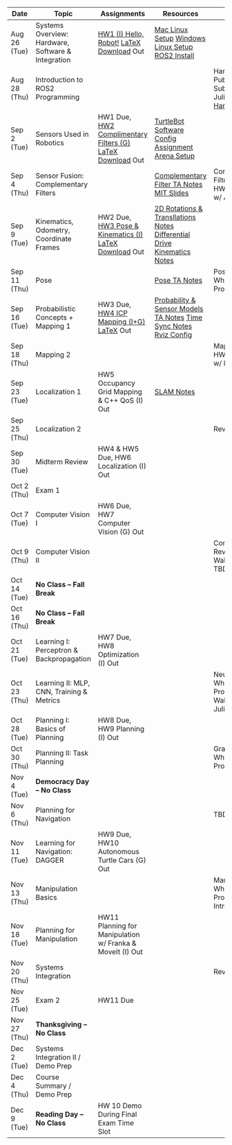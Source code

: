 | Date       | Topic                                           | Assignments                        | Resources | Recitation |
|------------|------------------------------------------------|------------------------------------|-----------|------------|
| Aug 26 (Tue) | Systems Overview: Hardware, Software & Integration | [HW1 (I) Hello, Robot!](https://drive.google.com/file/d/1YVEltVdz_pvR5Zl7Jzm8C4-ufvyzwrtg/view?usp=sharing) [LaTeX Download](https://drive.google.com/file/d/1Uyu6TuoEPDd98FhTGNoAI6JwplAmrGS4/view?usp=sharing) Out | [Mac Linux Setup](https://drive.google.com/file/d/1slps2d78KhcjwDnyyUUu-Dbh7EWjDTYY/view?usp=sharing) [Windows Linux Setup](https://drive.google.com/file/d/13BwWmczJ20O6nUsF0zUFGp5nQs39xelp/view?usp=sharing) [ROS2 Install](https://docs.ros.org/en/humble/Installation/Ubuntu-Install-Debs.html) |  |
| Aug 28 (Thu) | Introduction to ROS2 Programming               |                                    |  | Hands-On w/ ROS Publishers & Subscribers w/ Julius [Handout](https://drive.google.com/file/d/1WUCwtMpjxgQZ0Rp1B5OuHL4gROnruSnw/view?usp=sharing)/[Recording](https://youtu.be/vErJLu0Cn-M?si=l4_WkRczo-RhQqfB)|
| Sep 2 (Tue)  | Sensors Used in Robotics                       | HW1 Due, [HW2 Complimentary Filters (G)](https://drive.google.com/file/d/1B9uuo1kV4o2KzB4oeu3EIMZ3L9QQHgz3/view?usp=sharing) [LaTeX Download](https://drive.google.com/file/d/1rUu-CB0ZU_J2vK0oFLoEXKLn1uwpSIAQ/view?usp=sharing) Out  | [TurtleBot Software Config](https://drive.google.com/file/d/10gVepZRrBprHlM7-W34ZJ0EHUlKzm6tS/view?usp=sharing) [Assignment Arena Setup](https://drive.google.com/file/d/1O-GEicMvD3bs9Cuqq72IUgySaOk9TMY9/view?usp=sharing) |  |
| Sep 4 (Thu)  | Sensor Fusion: Complementary Filters           |                                    | [Complementary Filter TA Notes](https://drive.google.com/file/d/1mUZHIWnpcGpnRSVbRb3KgH6O4fEun9Gc/view?usp=sharing) [MIT Slides](https://drive.google.com/file/d/0B9rLLz1XQKmaLVJLSkRwMTU0b0E/view?resourcekey=0-oUq7ThstZRP9gGOzXQz9ZA) | Complementary Filters Review & HW Walkthrough w/ Alex|
| Sep 9 (Tue)  | Kinematics, Odometry, Coordinate Frames        | HW2 Due, [HW3 Pose & Kinematics (I)](https://drive.google.com/file/d/1xB0QcnFMseg7K_cdzSca57G33PVz-y7B/view?usp=sharing) [LaTeX Download](https://drive.google.com/file/d/13s8M0XJhBkgTjv9vHrZ8yez8gKWWn0Ii/view?usp=sharing) Out | [2D Rotations & Transllations Notes](https://drive.google.com/file/d/15WQjphW-P6UR8wocGEfxVkWPaZAmone6/view?usp=sharing) [Differential Drive Kinematics Notes](https://drive.google.com/file/d/1TCf1BpluDff0CcGtp5VKf9lwZkR93eqQ/view?usp=share_link) |  |
| Sep 11 (Thu) | Pose                                           |                                    | [Pose TA Notes](https://drive.google.com/file/d/1BnIqnIGjuGM7NvUtovY6RNhuKWtVqlhf/view?usp=sharing) | Pose & Kinematics Whiteboard Problems w/ Julius |
| Sep 16 (Tue) | Probabilistic Concepts + Mapping 1             | HW3 Due, [HW4 ICP Mapping (I+G)](https://drive.google.com/file/d/1SCBtTu6LzvE426xlMLzgj-f-PbHTFole/view?usp=sharing) [LaTeX](https://drive.google.com/file/d/15fn50AZ_kcZow5R1gw-bldIL4D05fkYQ/view?usp=sharing) Out | [Probability & Sensor Models TA Notes](https://drive.google.com/file/d/1gBJaunl9R5NOulfjdcsoFRSLSqKdhUEZ/view?usp=sharing) [Time Sync Notes](https://drive.google.com/file/d/1sokI3Uk08h_qzAlYUq7G_NRUhL7US6R5/view?usp=sharing) [Rviz Config](https://drive.google.com/file/d/1D8RKh9eWtzQHPEdUaymIEwk4Bk-69Ca0/view?usp=drive_link)||
| Sep 18 (Thu) | Mapping 2                                      |                                    |  | Mapping Review & HW Walkthrough w/ Kacper|
| Sep 23 (Tue) | Localization 1                                 | HW5 Occupancy Grid Mapping & C++ QoS (I) Out   | [SLAM Notes](https://drive.google.com/file/d/1XG4VH0IM_b3dWb4ro4ZV7StXjsUr2byV/view?usp=drive_link) |  |
| Sep 25 (Thu) | Localization 2                                 |                                    |  | Review w/ Alex|
| Sep 30 (Tue) | Midterm Review                                 | HW4 & HW5 Due, HW6 Localization (I) Out  |  |  |
| Oct 2 (Thu)  | Exam 1                                         |                                    |  |  |
| Oct 7 (Tue)  | Computer Vision I                              | HW6 Due, HW7 Computer Vision (G) Out |  |  |
| Oct 9 (Thu)  | Computer Vision II                             |                                    |  | Computer Vision Review & HW Walkthrough w/ TBD|
| Oct 14 (Tue) | **No Class – Fall Break**                      |                                    |  |  |
| Oct 16 (Thu) | **No Class – Fall Break**                      |                                    |  |  |
| Oct 21 (Tue) | Learning I: Perceptron & Backpropagation       | HW7 Due, HW8 Optimization (I) Out  |  |  |
| Oct 23 (Thu) | Learning II: MLP, CNN, Training & Metrics      |                                    |  | Neural Nets Whiteboard Problems & HW Walkthrough w/ Julius|
| Oct 28 (Tue) | Planning I: Basics of Planning                 | HW8 Due, HW9 Planning (I) Out |  |  |
| Oct 30 (Thu) | Planning II: Task Planning                     |                                    |  | Graph Search Whiteboard Problems w/ Julius|
| Nov 4 (Tue)  | **Democracy Day – No Class**                   |                                    |  |  |
| Nov 6 (Thu)  | Planning for Navigation                        |                                    |  | TBD |
| Nov 11 (Tue) | Learning for Navigation: DAGGER                | HW9 Due, HW10 Autonomous Turtle Cars (G) Out |  |  |
| Nov 13 (Thu) | Manipulation Basics                            |                                    |  | Manipulation Whiteboard Problems & MoveIt Intro w/ Julius |
| Nov 18 (Tue) | Planning for Manipulation                      | HW11 Planning for Manipulation w/ Franka & MoveIt (I) Out |  |  |
| Nov 20 (Thu) | Systems Integration                            |                                    |  | Review |
| Nov 25 (Tue) | Exam 2                                         | HW11 Due                                   |  |  |
| Nov 27 (Thu) | **Thanksgiving – No Class**                    |                                    |  |  |
| Dec 2 (Tue)  | Systems Integration II / Demo Prep             |                                    |  |  |
| Dec 4 (Thu)  | Course Summary / Demo Prep                     |                                    |  |  |
| Dec 9 (Tue)  | **Reading Day – No Class**                     | HW 10 Demo During Final Exam Time Slot      |  |  |
